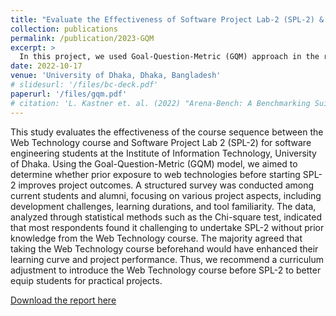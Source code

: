 ```yaml
---
title: "Evaluate the Effectiveness of Software Project Lab-2 (SPL-2) & Web Technology Course Sequence to Improve Student’s Web Development Skills"
collection: publications
permalink: /publication/2023-GQM
excerpt: >
  In this project, we used Goal-Question-Metric (GQM) approach in the research methodology. We automated data collection and analysis using structured questionnaires and statistical tests. We extended the analysis to cover a broad range of metrics, including student satisfaction, project difficulty, and the relevance of web technologies in SPL-2. We visualized charts & tables for clearer interpretation.
date: 2022-10-17
venue: 'University of Dhaka, Dhaka, Bangladesh'
# slidesurl: '/files/bc-deck.pdf'
paperurl: '/files/gqm.pdf'
# citation: 'L. Kastner et. al. (2022) "Arena-Bench: A Benchmarking Suite for Obstacle Avoidance Approaches in Highly Dynamic Environments" Robotics and Automation Letters.'
---
```

This study evaluates the effectiveness of the course sequence between the Web Technology course and Software Project Lab 2 (SPL-2) for software engineering students at the Institute of Information Technology, University of Dhaka. Using the Goal-Question-Metric (GQM) model, we aimed to determine whether prior exposure to web technologies before starting SPL-2 improves project outcomes. A structured survey was conducted among current students and alumni, focusing on various project aspects, including development challenges, learning durations, and tool familiarity. The data, analyzed through statistical methods such as the Chi-square test, indicated that most respondents found it challenging to undertake SPL-2 without prior knowledge from the Web Technology course. The majority agreed that taking the Web Technology course beforehand would have enhanced their learning curve and project performance. Thus, we recommend a curriculum adjustment to introduce the Web Technology course before SPL-2 to better equip students for practical projects.

[Download the report here](https://saleheenshafiq9.github.io/files/gqm.pdf)  
